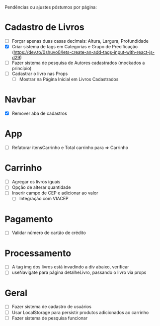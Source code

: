 Pendências ou ajustes póstumos por página:

# Cadastro de Livros
- [ ] Forçar apenas duas casas decimais: Altura, Largura, Profundidade
- [x] Criar sistema de tags em Categorias e Grupo de Precificação (https://dev.to/0shuvo0/lets-create-an-add-tags-input-with-react-js-d29)
- [ ] Fazer sistema de pesquisa de Autores cadastrados (mockados a princípio)
- [ ] Cadastrar o livro nas Props
    - [ ] Mostrar na Página Inicial em Livros Cadastrados 

# Navbar
- [x] Remover aba de cadastros
# App
- [ ] Refatorar itensCarrinho e Total carrinho para => Carrinho

# Carrinho
- [ ] Agregar os livros iguais
- [ ] Opção de alterar quantidade
- [ ] Inserir campo de CEP e adicionar ao valor
    - [ ] Integração com VIACEP

# Pagamento
- [ ] Validar número de cartão de crédito

# Processamento
- [ ] A tag img dos livros está invadindo a div abaixo, verificar
- [ ] useNavigate para página detalheLivro, passando o livro via props

# Geral
- [ ] Fazer sistema de cadastro de usuários
- [ ] Usar LocalStorage para persistir produtos adicionados ao carrinho
- [ ] Fazer sistema de pesquisa funcionar
